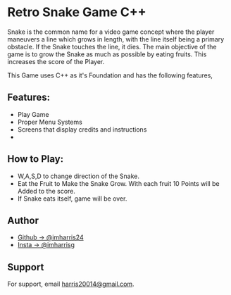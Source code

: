 
# Retro Snake Game C++

Snake is the common name for a video game concept where the player 
maneuvers a line which grows in length, with the line itself being 
a primary obstacle. If the Snake touches the line, it dies. The main
objective of the game is to grow the Snake as much as possible by eating
fruits. This increases the score of the Player.

This Game uses C++ as it's Foundation and has the following features,
## Features:

- Play Game
- Proper Menu Systems
- Screens that display credits and instructions
- 
## How to Play:

 - W,A,S,D to change direction of the Snake.
 - Eat the Fruit to Make the Snake Grow. With each fruit 10 Points will
   be Added to the score.
 - If Snake eats itself, game will be over.

## Author

- [Github -> @imharris24](https://www.github.com/imharris24)
- [Insta  -> @imharrisg](https://www.instagram.com/im_harrisg/)

  
## Support

For support, email harris20014@gmail.com.

  
  
